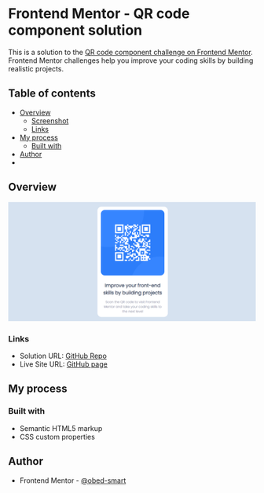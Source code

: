 # Frontend Mentor - QR code component solution

This is a solution to the [QR code component challenge on Frontend Mentor](https://www.frontendmentor.io/challenges/qr-code-component-iux_sIO_H). Frontend Mentor challenges help you improve your coding skills by building realistic projects. 

## Table of contents

- [Overview](#overview)
  - [Screenshot](./Screenshot/desktop.png)
  - [Links](#links)
- [My process](#my-process)
  - [Built with](#built-with)
- [Author](#author)
-

## Overview

![](./Screenshot/desktop.png)


### Links

- Solution URL: [GitHub Repo](https://github.com/obed-smart/QR-code-component)
- Live Site URL: [GitHub page ](https://obed-smart.github.io/QR-code-component/)

## My process

### Built with

- Semantic HTML5 markup
- CSS custom properties

## Author

- Frontend Mentor - [@obed-smart](https://www.frontendmentor.io/profile/obed-smart)


